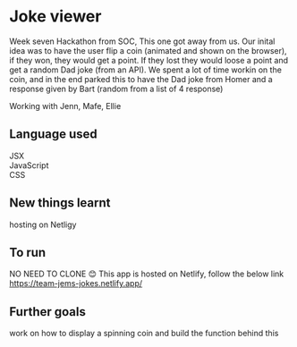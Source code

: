 # Joke viewer

Week seven Hackathon from SOC, This one got away from us. Our inital idea was to have the user flip a coin (animated and shown on the browser), if they won, they would get a point. If they lost they would loose a point and get a random Dad joke (from an API). We spent a lot of time workin on the coin, and in the end parked this to have the Dad joke from Homer and a response given by Bart (random from a list of 4 response)

Working with Jenn, Mafe, Ellie

## Language used
JSX  
JavaScript  
CSS  

## New things learnt
hosting on Netligy

## To run
NO NEED TO CLONE 😊 This app is hosted on Netlify, follow the below link  
https://team-jems-jokes.netlify.app/


## Further goals  
work on how to display a spinning coin and build the function behind this
